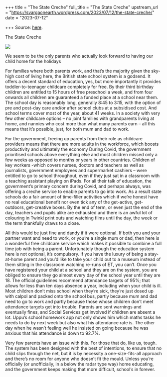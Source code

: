 +++
title = "The State Creche"
full_title = "The State Creche"
upstream_url = "https://svargaonearth.wordpress.com/2023/07/12/the-state-creche/"
date = "2023-07-12"

+++
Source: [here](https://svargaonearth.wordpress.com/2023/07/12/the-state-creche/).

The State Creche

[![](https://svargaonearth.files.wordpress.com/2023/07/img-0954-1.jpg?w=1024)](https://svargaonearth.files.wordpress.com/2023/07/img-0954-1.jpg)

We seem to be the only parents who actually look forward to having our child home for the holidays

For families where both parents work, and that’s the majority given the sky-high cost of living here, the British state school system is a godsend. It offers a decent standard of education, yes, but more importantly it provides toddler-to-teenager childcare completely for free. By their third birthday children are entitled to 15 hours of free preschool a week, and from four onwards all children are guaranteed a funded place at a school near them. The school day is reasonably long, generally 8:45 to 3:15, with the option of pre and post-day care and/or after school clubs at a subsidised cost. And school terms cover most of the year, about 41 weeks. In a society with very few other childcare options – no joint families with grandparents living at home, and nannies who cost more than what many parents earn – all this means that it’s possible, just, for both mum and dad to work.

For the government, freeing up parents from their role as childcare providers means that there are more adults in the workforce, which boosts productivity and ultimately the economy During Covid, the government prioritised schools above everything else and most children missed only a few weeks as opposed to months or years in other countries. Children of key workers -which covers nurses, doctors and teachers as well as journalists, government employees and supermarket cashiers – were entitled to go to school throughout, even if they just sat in a classroom with a teaching assistant playing on iPads. For all their talk of education, the government’s primary concern during Covid, and perhaps always, was offering a creche service to enable parents to go into work. As a result state schools do a fair amount of time-filler activities which if we’re honest have no real educational benefit nor even tick any of the get-active, get-outdoors, get-creative boxes. By the end of term, or even just the end of the day, teachers and pupils alike are exhausted and there is an awful lot of colouring in Twinkl print outs and watching films until the day, the week or the term thankfully draws to a close. 

All this would be just fine and dandy if it were optional. If both you and your partner want and need to work, or you’re a single mum or dad, then here is a wonderful free childcare service which makes it possible to combine a full time job with being a parent. Unfortunately though the education system here is not optional, it’s compulsory. If you have the luxury of being a stay-at-home parent and you’d like to take your child out to a museum instead of them sitting in the classroom watching re-runs of ET, you can’t. Once you have registered your child at a school and they are on the system, you are obliged to ensure they go almost every day of the school year until they are 18. The official guidelines recommend attendance targets of 95%; that allows for less than ten days absence a year, including when your child is ill. Most children don’t miss school when they’re sick, they’re just dosed up with calpol and packed onto the school bus, partly because mum and dad need to go to work and partly because those whose children don’t meet attendance targets get into trouble. Parents are sent warnings and eventually fines, and Social Services get involved if children are absent a lot. Uppu’s school homework app not only shows him which maths tasks he needs to do by next week but also what his attendance rate is.
The other day when he wasn’t feeling well he insisted on going because he was anxious that his attendance is down to 92.7%.

Very few parents have an issue with this. For those that do, like us, tough. The system has been designed with the best of intentions, to ensure that no child slips through the net, but it is by necessity a one-size-fits-all approach and there’s no room for anyone who doesn’t fit the mould. Unless you’re officially (or unofficially, in a below the radar type way) home educating, and the government keeps making that more difficult, school’s in forever.
